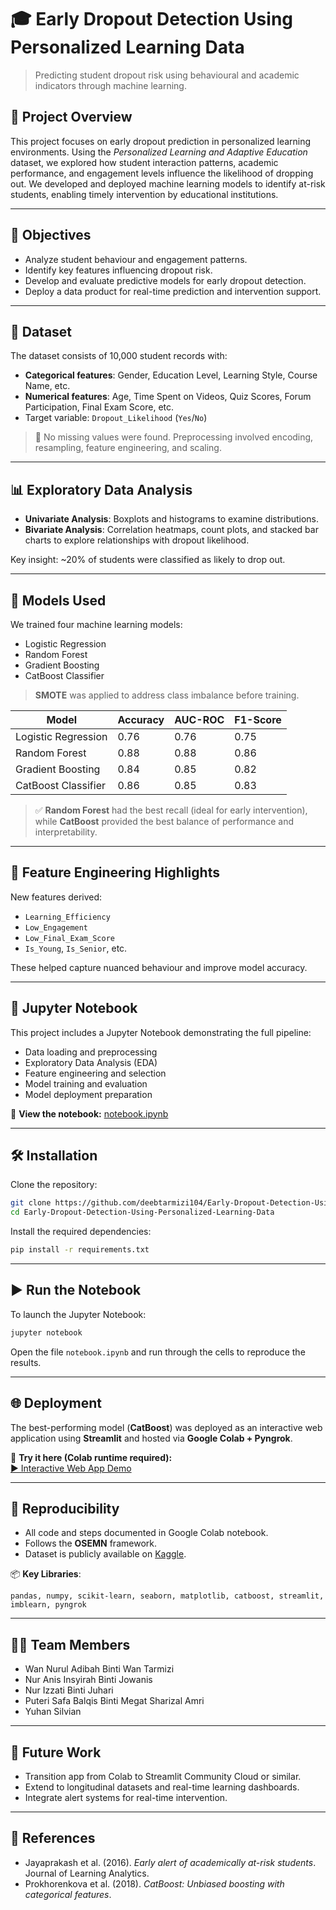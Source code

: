 
# 🎓 Early Dropout Detection Using Personalized Learning Data

> Predicting student dropout risk using behavioural and academic indicators through machine learning.

## 📘 Project Overview

This project focuses on early dropout prediction in personalized learning environments. Using the *Personalized Learning and Adaptive Education* dataset, we explored how student interaction patterns, academic performance, and engagement levels influence the likelihood of dropping out. We developed and deployed machine learning models to identify at-risk students, enabling timely intervention by educational institutions.

---

## 🎯 Objectives

- Analyze student behaviour and engagement patterns.
- Identify key features influencing dropout risk.
- Develop and evaluate predictive models for early dropout detection.
- Deploy a data product for real-time prediction and intervention support.

---

## 📂 Dataset

The dataset consists of 10,000 student records with:
- **Categorical features**: Gender, Education Level, Learning Style, Course Name, etc.
- **Numerical features**: Age, Time Spent on Videos, Quiz Scores, Forum Participation, Final Exam Score, etc.
- Target variable: `Dropout_Likelihood` (`Yes`/`No`)

> 🧼 No missing values were found. Preprocessing involved encoding, resampling, feature engineering, and scaling.

---

## 📊 Exploratory Data Analysis

- **Univariate Analysis**: Boxplots and histograms to examine distributions.
- **Bivariate Analysis**: Correlation heatmaps, count plots, and stacked bar charts to explore relationships with dropout likelihood.

Key insight: ~20% of students were classified as likely to drop out.

---

## 🤖 Models Used

We trained four machine learning models:
- Logistic Regression
- Random Forest
- Gradient Boosting
- CatBoost Classifier

> **SMOTE** was applied to address class imbalance before training.

| Model             | Accuracy | AUC-ROC | F1-Score |
|------------------|----------|---------|----------|
| Logistic Regression | 0.76     | 0.76    | 0.75     |
| Random Forest       | 0.88     | 0.88    | 0.86     |
| Gradient Boosting   | 0.84     | 0.85    | 0.82     |
| CatBoost Classifier | 0.86     | 0.85    | 0.83     |

> ✅ **Random Forest** had the best recall (ideal for early intervention), while **CatBoost** provided the best balance of performance and interpretability.

---

## 🧠 Feature Engineering Highlights

New features derived:
- `Learning_Efficiency`
- `Low_Engagement`
- `Low_Final_Exam_Score`
- `Is_Young`, `Is_Senior`, etc.

These helped capture nuanced behaviour and improve model accuracy.

---

## 📓 Jupyter Notebook

This project includes a Jupyter Notebook demonstrating the full pipeline:

- Data loading and preprocessing
- Exploratory Data Analysis (EDA)
- Feature engineering and selection
- Model training and evaluation
- Model deployment preparation

🔗 **View the notebook:** [notebook.ipynb](./notebook.ipynb)

---

## 🛠️ Installation

Clone the repository:

```bash
git clone https://github.com/deebtarmizi104/Early-Dropout-Detection-Using-Personalized-Learning-Data.git
cd Early-Dropout-Detection-Using-Personalized-Learning-Data
```

Install the required dependencies:

```bash
pip install -r requirements.txt
```

---

## ▶️ Run the Notebook

To launch the Jupyter Notebook:

```bash
jupyter notebook
```

Open the file `notebook.ipynb` and run through the cells to reproduce the results.

---

## 🌐 Deployment

The best-performing model (**CatBoost**) was deployed as an interactive web application using **Streamlit** and hosted via **Google Colab + Pyngrok**.

🧪 **Try it here (Colab runtime required):**  
[▶️ Interactive Web App Demo](https://d81e-34-91-203-36.ngrok-free.app)

---

## 🔁 Reproducibility

- All code and steps documented in Google Colab notebook.
- Follows the **OSEMN** framework.
- Dataset is publicly available on [Kaggle](https://www.kaggle.com/datasets/adilshamim8/personalized-learning-and-adaptive-education-dataset).

📦 **Key Libraries**:
```
pandas, numpy, scikit-learn, seaborn, matplotlib, catboost, streamlit, imblearn, pyngrok
```

---

## 🧑‍💻 Team Members

- Wan Nurul Adibah Binti Wan Tarmizi  
- Nur Anis Insyirah Binti Jowanis  
- Nur Izzati Binti Juhari  
- Puteri Safa Balqis Binti Megat Sharizal Amri  
- Yuhan Silvian

---

## 📌 Future Work

- Transition app from Colab to Streamlit Community Cloud or similar.
- Extend to longitudinal datasets and real-time learning dashboards.
- Integrate alert systems for real-time intervention.

---

## 📄 References

- Jayaprakash et al. (2016). *Early alert of academically at-risk students*. Journal of Learning Analytics.
- Prokhorenkova et al. (2018). *CatBoost: Unbiased boosting with categorical features*.
